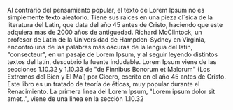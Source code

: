 Al contrario del pensamiento popular, el
texto de Lorem Ipsum no es simplemente
texto aleatorio. Tiene sus raices en una
pieza cl´sica de la literatura del Latin,
que data del año 45 antes de Cristo,
haciendo que este adquiera mas de 2000
años de antiguedad. Richard McClintock,
un profesor de Latin de la Universidad de
Hampden-Sydney en Virginia, encontró una
de las palabras más oscuras de la lengua
del latín, "consecteur", en un pasaje de
Lorem Ipsum, y al seguir leyendo
distintos textos del latín, descubrió la
fuente indudable. Lorem Ipsum viene de
las secciones 1.10.32 y 1.10.33 de "de
Finnibus Bonorum et Malorum" (Los
Extremos del Bien y El Mal) por Cicero,
escrito en el año 45 antes de Cristo.
Este libro es un tratado de teoría de
éticas, muy popular durante el
Renacimiento. La primera linea del Lorem
Ipsum, "Lorem ipsum dolor sit amet..",
viene de una linea en la sección 1.10.32
